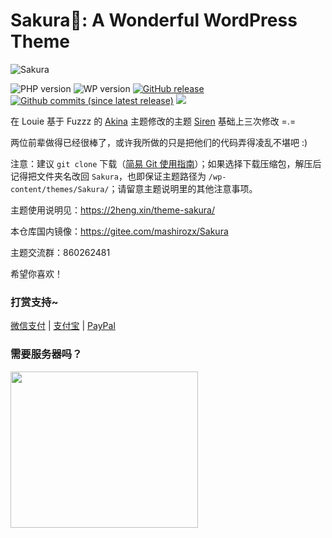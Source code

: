﻿
Sakura🌸: A Wonderful WordPress Theme
===

![Sakura](https://view.moezx.cc/images/2018/05/26/sakura.png)

![PHP version](https://img.shields.io/badge/PHP-7.1+-4F5B93.svg?style=flat-square)
![WP version](https://img.shields.io/badge/WordPress-5.0+-0073aa.svg?style=flat-square)
[![GitHub release](https://img.shields.io/github/release/mashirozx/Sakura.svg?style=flat-square)](https://github.com/mashirozx/Sakura/releases/latest)
[![Github commits (since latest release)](https://img.shields.io/github/commits-since/mashirozx/Sakura/latest.svg?style=flat-square)](https://github.com/mashirozx/Sakura/commits/)
[![](https://data.jsdelivr.com/v1/package/gh/moezx/cdn/badge)](https://www.jsdelivr.com/package/gh/moezx/cdn)

在 Louie 基于 Fuzzz 的 [Akina](http://www.akina.pw/themeakina) 主题修改的主题 [Siren](https://github.com/louie-senpai/Siren) 基础上三次修改 =.=

两位前辈做得已经很棒了，或许我所做的只是把他们的代码弄得凌乱不堪吧 :)

注意：建议 `git clone` 下载（[简易 Git 使用指南](https://github.com/mashirozx/Sakura/wiki/Git-%E4%B8%8B%E8%BD%BD%E3%80%81%E6%9B%B4%E6%96%B0%E6%8C%87%E5%8D%97)）；如果选择下载压缩包，解压后记得把文件夹名改回 `Sakura`，也即保证主题路径为 `/wp-content/themes/Sakura/`；请留意主题说明里的其他注意事项。

主题使用说明见：<https://2heng.xin/theme-sakura/>

本仓库国内镜像：<https://gitee.com/mashirozx/Sakura>

主题交流群：860262481

希望你喜欢！

### 打赏支持~
[微信支付](https://view.moezx.cc/images/2018/05/28/WeChanQR.png) | [支付宝](https://view.moezx.cc/images/2018/05/28/AliPayQR.jpg) | [PayPal](https://paypal.me/mashirozx)

### 需要服务器吗？
<a href="https://www.vultr.com/?ref=7674346"><img src="https://www.vultr.com/media/banner_3.png" width="300" height="250"></a>
